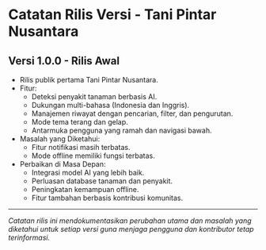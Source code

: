 # Catatan Rilis Versi - Tani Pintar Nusantara

## Versi 1.0.0 - Rilis Awal
- Rilis publik pertama Tani Pintar Nusantara.
- Fitur:
  - Deteksi penyakit tanaman berbasis AI.
  - Dukungan multi-bahasa (Indonesia dan Inggris).
  - Manajemen riwayat dengan pencarian, filter, dan pengurutan.
  - Mode tema terang dan gelap.
  - Antarmuka pengguna yang ramah dan navigasi bawah.
- Masalah yang Diketahui:
  - Fitur notifikasi masih terbatas.
  - Mode offline memiliki fungsi terbatas.
- Perbaikan di Masa Depan:
  - Integrasi model AI yang lebih baik.
  - Perluasan database tanaman dan penyakit.
  - Peningkatan kemampuan offline.
  - Fitur tambahan berbasis kontribusi komunitas.

---

*Catatan rilis ini mendokumentasikan perubahan utama dan masalah yang diketahui untuk setiap versi guna menjaga pengguna dan kontributor tetap terinformasi.*
